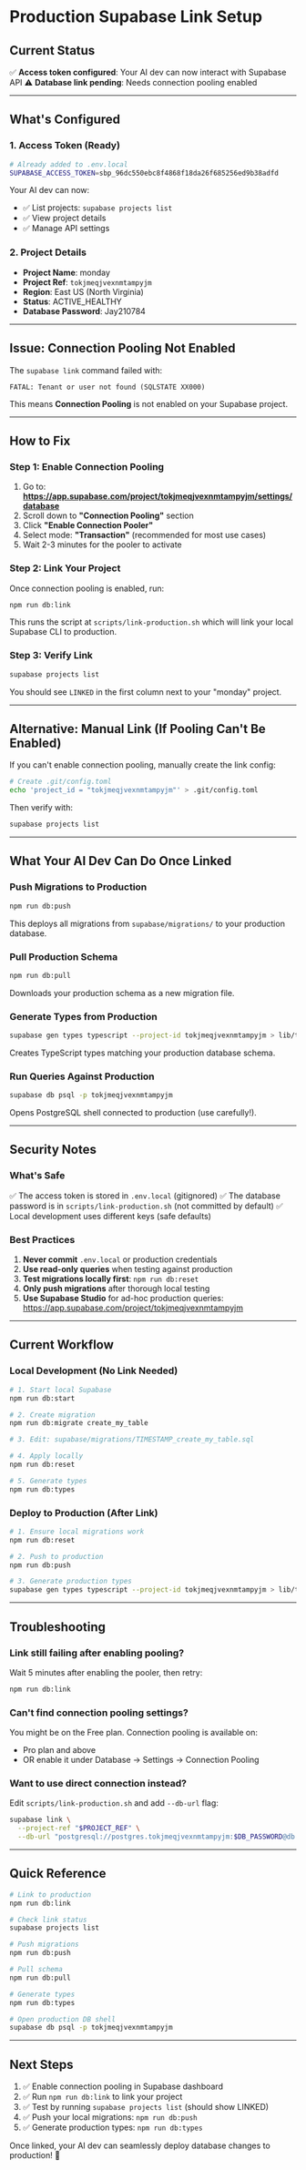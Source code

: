 # Production Supabase Link Setup

## Current Status

✅ **Access token configured**: Your AI dev can now interact with Supabase API
⚠️ **Database link pending**: Needs connection pooling enabled

---

## What's Configured

### 1. Access Token (Ready)
```bash
# Already added to .env.local
SUPABASE_ACCESS_TOKEN=sbp_96dc550ebc8f4868f18da26f685256ed9b38adfd
```

Your AI dev can now:
- ✅ List projects: `supabase projects list`
- ✅ View project details
- ✅ Manage API settings

### 2. Project Details

- **Project Name**: monday
- **Project Ref**: `tokjmeqjvexnmtampyjm`
- **Region**: East US (North Virginia)
- **Status**: ACTIVE_HEALTHY
- **Database Password**: Jay210784

---

## Issue: Connection Pooling Not Enabled

The `supabase link` command failed with:
```
FATAL: Tenant or user not found (SQLSTATE XX000)
```

This means **Connection Pooling** is not enabled on your Supabase project.

---

## How to Fix

### Step 1: Enable Connection Pooling

1. Go to: **https://app.supabase.com/project/tokjmeqjvexnmtampyjm/settings/database**
2. Scroll down to **"Connection Pooling"** section
3. Click **"Enable Connection Pooler"**
4. Select mode: **"Transaction"** (recommended for most use cases)
5. Wait 2-3 minutes for the pooler to activate

### Step 2: Link Your Project

Once connection pooling is enabled, run:

```bash
npm run db:link
```

This runs the script at `scripts/link-production.sh` which will link your local Supabase CLI to production.

### Step 3: Verify Link

```bash
supabase projects list
```

You should see `LINKED` in the first column next to your "monday" project.

---

## Alternative: Manual Link (If Pooling Can't Be Enabled)

If you can't enable connection pooling, manually create the link config:

```bash
# Create .git/config.toml
echo 'project_id = "tokjmeqjvexnmtampyjm"' > .git/config.toml
```

Then verify with:
```bash
supabase projects list
```

---

## What Your AI Dev Can Do Once Linked

### Push Migrations to Production
```bash
npm run db:push
```

This deploys all migrations from `supabase/migrations/` to your production database.

### Pull Production Schema
```bash
npm run db:pull
```

Downloads your production schema as a new migration file.

### Generate Types from Production
```bash
supabase gen types typescript --project-id tokjmeqjvexnmtampyjm > lib/types/supabase.ts
```

Creates TypeScript types matching your production database schema.

### Run Queries Against Production
```bash
supabase db psql -p tokjmeqjvexnmtampyjm
```

Opens PostgreSQL shell connected to production (use carefully!).

---

## Security Notes

### What's Safe

✅ The access token is stored in `.env.local` (gitignored)
✅ The database password is in `scripts/link-production.sh` (not committed by default)
✅ Local development uses different keys (safe defaults)

### Best Practices

1. **Never commit** `.env.local` or production credentials
2. **Use read-only queries** when testing against production
3. **Test migrations locally first**: `npm run db:reset`
4. **Only push migrations** after thorough local testing
5. **Use Supabase Studio** for ad-hoc production queries: https://app.supabase.com/project/tokjmeqjvexnmtampyjm

---

## Current Workflow

### Local Development (No Link Needed)

```bash
# 1. Start local Supabase
npm run db:start

# 2. Create migration
npm run db:migrate create_my_table

# 3. Edit: supabase/migrations/TIMESTAMP_create_my_table.sql

# 4. Apply locally
npm run db:reset

# 5. Generate types
npm run db:types
```

### Deploy to Production (After Link)

```bash
# 1. Ensure local migrations work
npm run db:reset

# 2. Push to production
npm run db:push

# 3. Generate production types
supabase gen types typescript --project-id tokjmeqjvexnmtampyjm > lib/types/supabase.ts
```

---

## Troubleshooting

### Link still failing after enabling pooling?

Wait 5 minutes after enabling the pooler, then retry:
```bash
npm run db:link
```

### Can't find connection pooling settings?

You might be on the Free plan. Connection pooling is available on:
- Pro plan and above
- OR enable it under Database → Settings → Connection Pooling

### Want to use direct connection instead?

Edit `scripts/link-production.sh` and add `--db-url` flag:
```bash
supabase link \
  --project-ref "$PROJECT_REF" \
  --db-url "postgresql://postgres.tokjmeqjvexnmtampyjm:$DB_PASSWORD@db.tokjmeqjvexnmtampyjm.supabase.co:5432/postgres"
```

---

## Quick Reference

```bash
# Link to production
npm run db:link

# Check link status
supabase projects list

# Push migrations
npm run db:push

# Pull schema
npm run db:pull

# Generate types
npm run db:types

# Open production DB shell
supabase db psql -p tokjmeqjvexnmtampyjm
```

---

## Next Steps

1. ✅ Enable connection pooling in Supabase dashboard
2. ✅ Run `npm run db:link` to link your project
3. ✅ Test by running `supabase projects list` (should show LINKED)
4. ✅ Push your local migrations: `npm run db:push`
5. ✅ Generate production types: `npm run db:types`

Once linked, your AI dev can seamlessly deploy database changes to production! 🚀

